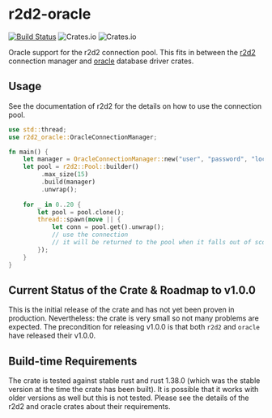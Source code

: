 # r2d2-oracle
[![Build Status](https://travis-ci.com/rursprung/r2d2-oracle.svg?branch=master)](https://travis-ci.com/rursprung/r2d2-oracle)
![Crates.io](https://img.shields.io/crates/v/r2d2-oracle)
![Crates.io](https://img.shields.io/crates/l/r2d2-oracle)

Oracle support for the r2d2 connection pool.
This fits in between the [r2d2](https://crates.io/crates/r2d2) connection manager and [oracle](https://crates.io/crates/oracle) database driver crates.

## Usage
See the documentation of r2d2 for the details on how to use the connection pool.

```rust
use std::thread;
use r2d2_oracle::OracleConnectionManager;

fn main() {
    let manager = OracleConnectionManager::new("user", "password", "localhost");
    let pool = r2d2::Pool::builder()
         .max_size(15)
         .build(manager)
         .unwrap();
    
    for _ in 0..20 {
        let pool = pool.clone();
        thread::spawn(move || {
            let conn = pool.get().unwrap();
            // use the connection
            // it will be returned to the pool when it falls out of scope.
        });
    }
}
```

## Current Status of the Crate & Roadmap to v1.0.0
This is the initial release of the crate and has not yet been proven in production. Nevertheless: the crate is very small so not many problems are expected.
The precondition for releasing v1.0.0 is that both `r2d2` and `oracle` have released their v1.0.0.

## Build-time Requirements
The crate is tested against stable rust and rust 1.38.0 (which was the stable version at the time the crate has been built).
It is possible that it works with older versions as well but this is not tested.
Please see the details of the r2d2 and oracle crates about their requirements.
